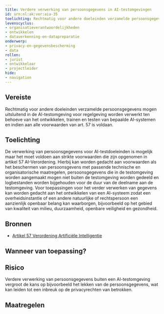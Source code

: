 ```yaml
---
title: Verdere verwerking van persoonsgegevens in AI-testomgevingen 
id: urn:nl:ak:ver:aia-35
toelichting: Rechtmatig voor andere doeleinden verzamelde persoonsgegevens mogen uitsluitend in de AI-testomgeving voor regelgeving worden verwerkt ten behoeve van het ontwikkelen, trainen en testen van bepaalde AI-systemen en indien aan alle voorwaarden van art. 57 is voldaan.
levenscyclus:
- organisatieverantwoordelijkheden
- ontwikkelen
- dataverkenning-en-datapreparatie
onderwerp:
- privacy-en-gegevensbescherming
- data
rollen:
- jurist
- ontwikkelaar
- projectleider
hide:
- navigation
---
```


<!-- tags -->
## Vereiste

Rechtmatig voor andere doeleinden verzamelde persoonsgegevens mogen uitsluitend in de AI-testomgeving voor regelgeving worden verwerkt ten behoeve van het ontwikkelen, trainen en testen van bepaalde AI-systemen en indien aan alle voorwaarden van art. 57 is voldaan.

## Toelichting

De verwerking van persoonsgegevens voor AI-testdoeleinden is mogelijk maar het moet voldoen aan strikte voorwaarden die zijn opgenomen in artikel 57 AI-Verordening.
Hierbij kan worden gedacht aan voorwaarden als het beschermen van persoonsgevens met passende technische en organisatorische maatregelen,  persoonsgegevens die in de testomgeving worden aangemaakt mogen niet buiten de testomgeving worden gedeeld en logbestanden worden bijgehouden voor de duur van de deelname aan de testomgeving.
Voor toepassingen voor het verder verwerken van gegevens kan worden gedacht aan het ontwikkelen van een AI-systeem zodat een overheidsinstantie of een andere natuurlijke of rechtspersoon een aanzienlijk openbaar belang kan waarborgen, bijvoorbeeld op het gebied van kwaliteit van milieu, duurzaamheid, openbare veiligheid en gezondheid.

## Bronnen
- [Artikel 57 Verordening Artificiële Intelligentie](https://eur-lex.europa.eu/legal-content/NL/TXT/HTML/?uri=OJ:L_202401689#d1e5884-1-1)

## Wanneer van toepassing?


## Risico

Verdere verwerking van persoonsgegevens buiten een AI-testomgeving vergroot de kans op bijvoorbeeld het lekken van de persoonsgegevens, wat kan leiden tot een inbreuk op de privacyrechten van betrokken.


## Maatregelen

<!-- list_maatregelen vereiste/aia-35-verwerking-in-testomgeving no-search no-onderwerp no-rol no-levenscyclus -->
